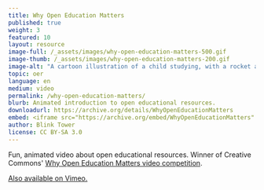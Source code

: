 ```yaml
---
title: Why Open Education Matters
published: true
weight: 3
featured: 10
layout: resource
image-full: /_assets/images/why-open-education-matters-500.gif
image-thumb: /_assets/images/why-open-education-matters-200.gif
image-alt: "A cartoon illustration of a child studying, with a rocket and scientific equations representing asprirations."
topic: oer
language: en
medium: video
permalink: /why-open-education-matters/
blurb: Animated introduction to open educational resources.
downloadurl: https://archive.org/details/WhyOpenEducationMatters
embed: <iframe src="https://archive.org/embed/WhyOpenEducationMatters" width="640" height="360" frameborder="0" webkitallowfullscreen="true" mozallowfullscreen="true" allowfullscreen></iframe>
author: Blink Tower
license: CC BY-SA 3.0
---
```


Fun, animated video about open educational resources. Winner of Creative Commons' [Why Open Education Matters video competition](http://creativecommons.org/weblog/entry/33343).

[Also available on Vimeo.](http://vimeo.com/43401199)

